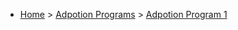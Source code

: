 * [Home](/) > [Adpotion Programs](/adoption-programs/) > [Adpotion Program 1](/adoption-programs/adoption-program-1)
